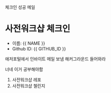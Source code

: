 
체크인 성공 메일

# 사전워크샵 체크인

* 이름: {{ NAME }}
* Github ID: {{ GITHUB_ID }}



애저포털에서 인바이트 메일 보냄 해커그라운드 들어와라

너네 이거 공부해야함
1. 사전워크샵 레포
2. 사전워크샵 첼린지

